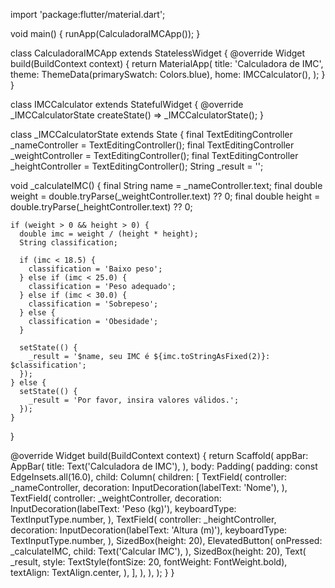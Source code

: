 import 'package:flutter/material.dart';

void main() {
  runApp(CalculadoraIMCApp());
}

class CalculadoraIMCApp extends StatelessWidget {
  @override
  Widget build(BuildContext context) {
    return MaterialApp(
      title: 'Calculadora de IMC',
      theme: ThemeData(primarySwatch: Colors.blue),
      home: IMCCalculator(),
    );
  }
}

class IMCCalculator extends StatefulWidget {
  @override
  _IMCCalculatorState createState() => _IMCCalculatorState();
}

class _IMCCalculatorState extends State<IMCCalculator> {
  final TextEditingController _nameController = TextEditingController();
  final TextEditingController _weightController = TextEditingController();
  final TextEditingController _heightController = TextEditingController();
  String _result = '';

  void _calculateIMC() {
    final String name = _nameController.text;
    final double weight = double.tryParse(_weightController.text) ?? 0;
    final double height = double.tryParse(_heightController.text) ?? 0;

    if (weight > 0 && height > 0) {
      double imc = weight / (height * height);
      String classification;

      if (imc < 18.5) {
        classification = 'Baixo peso';
      } else if (imc < 25.0) {
        classification = 'Peso adequado';
      } else if (imc < 30.0) {
        classification = 'Sobrepeso';
      } else {
        classification = 'Obesidade';
      }

      setState(() {
        _result = '$name, seu IMC é ${imc.toStringAsFixed(2)}: $classification';
      });
    } else {
      setState(() {
        _result = 'Por favor, insira valores válidos.';
      });
    }
  }

  @override
  Widget build(BuildContext context) {
    return Scaffold(
      appBar: AppBar(
        title: Text('Calculadora de IMC'),
      ),
      body: Padding(
        padding: const EdgeInsets.all(16.0),
        child: Column(
          children: [
            TextField(
              controller: _nameController,
              decoration: InputDecoration(labelText: 'Nome'),
            ),
            TextField(
              controller: _weightController,
              decoration: InputDecoration(labelText: 'Peso (kg)'),
              keyboardType: TextInputType.number,
            ),
            TextField(
              controller: _heightController,
              decoration: InputDecoration(labelText: 'Altura (m)'),
              keyboardType: TextInputType.number,
            ),
            SizedBox(height: 20),
            ElevatedButton(
              onPressed: _calculateIMC,
              child: Text('Calcular IMC'),
            ),
            SizedBox(height: 20),
            Text(
              _result,
              style: TextStyle(fontSize: 20, fontWeight: FontWeight.bold),
              textAlign: TextAlign.center,
            ),
          ],
        ),
      ),
    );
  }
}
